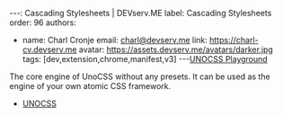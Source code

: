 ---: Cascading Stylesheets | DEVserv.ME
label: Cascading Stylesheets 
order: 96
authors:
  - name: Charl Cronje
    email: charl@devserv.me
    link: https://charl-cv.devserv.me
    avatar: https://assets.devserv.me/avatars/darker.jpg
tags: [dev,extension,chrome,manifest,v3]
---[UNOCSS Playground](https://unocss.antfu.me/)

The core engine of UnoCSS without any presets. It can be used as the engine of your own atomic CSS framework.

- [UNOCSS](unocss.md)
